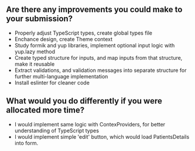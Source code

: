 ## Are there any improvements you could make to your submission?
* Properly adjust TypeScript types, create global types file
* Enchance design, create Theme context
* Study formik and yup libraries, implement optional input logic with yup.lazy method
* Create typed structure for inputs, and map inputs from that structure, make it reusable
* Extract validations, and validation messages into separate structure for further multi-language implementation
* Install eslinter for cleaner code

## What would you do differently if you were allocated more time?
* I would implement same logic with ContexProviders, for better understanding of TypeScript types
* I would implement simple 'edit' button, which would load PatientsDetails into form.



